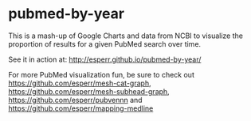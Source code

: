 # pubmed-by-year
This is a mash-up of Google Charts and data from NCBI to visualize the proportion of results for a given PubMed search over time.

See it in action at: http://esperr.github.io/pubmed-by-year/

For more PubMed visualization fun, be sure to check out https://github.com/esperr/mesh-cat-graph, https://github.com/esperr/mesh-subhead-graph, https://github.com/esperr/pubvennn and https://github.com/esperr/mapping-medline

